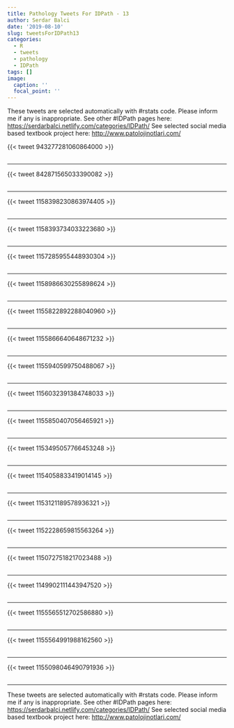 ```yaml
---
title: Pathology Tweets For IDPath - 13
author: Serdar Balci
date: '2019-08-10'
slug: tweetsForIDPath13
categories:
  - R
  - tweets
  - pathology
  - IDPath
tags: []
image:
  caption: ''
  focal_point: ''
---
```



These tweets are selected automatically with #rstats code. Please inform me if any is inappropriate.
See other #IDPath pages here: https://serdarbalci.netlify.com/categories/IDPath/ 
See selected social media based textbook project here: http://www.patolojinotlari.com/

{{< tweet 943277281060864000 >}}
<br>
<br>
<hr>
{{< tweet 842871565033390082 >}}
<br>
<br>
<hr>
{{< tweet 1158398230863974405 >}}
<br>
<br>
<hr>
{{< tweet 1158393734033223680 >}}
<br>
<br>
<hr>
{{< tweet 1157285955448930304 >}}
<br>
<br>
<hr>
{{< tweet 1158986630255898624 >}}
<br>
<br>
<hr>
{{< tweet 1155822892288040960 >}}
<br>
<br>
<hr>
{{< tweet 1155866640648671232 >}}
<br>
<br>
<hr>
{{< tweet 1155940599750488067 >}}
<br>
<br>
<hr>
{{< tweet 1156032391384748033 >}}
<br>
<br>
<hr>
{{< tweet 1155850407056465921 >}}
<br>
<br>
<hr>
{{< tweet 1153495057766453248 >}}
<br>
<br>
<hr>
{{< tweet 1154058833419014145 >}}
<br>
<br>
<hr>
{{< tweet 1153121189578936321 >}}
<br>
<br>
<hr>
{{< tweet 1152228659815563264 >}}
<br>
<br>
<hr>
{{< tweet 1150727518217023488 >}}
<br>
<br>
<hr>
{{< tweet 1149902111443947520 >}}
<br>
<br>
<hr>
{{< tweet 1155565512702586880 >}}
<br>
<br>
<hr>
{{< tweet 1155564991988162560 >}}
<br>
<br>
<hr>
{{< tweet 1155098046490791936 >}}
<br>
<br>
<hr>


These tweets are selected automatically with #rstats code. Please inform me if any is inappropriate.
See other #IDPath pages here: https://serdarbalci.netlify.com/categories/IDPath/ 
See selected social media based textbook project here: http://www.patolojinotlari.com/
